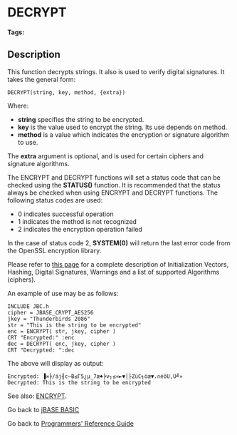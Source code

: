 # DECRYPT

<PageHeader />

**Tags:**
<badge text='encryption' vertical='middle' />

## Description

This function decrypts strings. It also is used to verify digital signatures. It takes the general form:

```
DECRYPT(string, key, method, {extra})
```

Where:

- **string** specifies the string to be encrypted.
- **key** is the value used to encrypt the string. Its use depends on method.
- **method** is a value which indicates the encryption or signature algorithm to use.

The **extra** argument is optional, and is used for certain ciphers and signature algorithms.

The ENCRYPT and DECRYPT functions will set a status code that can be checked using the **STATUS()** function. It is recommended that the status always be checked when using ENCRYPT and DECRYPT functions. The following status codes are used:

- 0 indicates successful operation
- 1 indicates the method is not recognized
- 2 indicates the encryption operation failed

In the case of status code 2, **SYSTEM(0)** will return the last error code from the OpenSSL encryption library.

Please refer to [this page](../../../jbase/encryption/jbc-encrypt-decrypt-functions/README.md) for a complete description of Initialization Vectors, Hashing, Digital Signatures, Warnings and a list of supported Algorithms (ciphers).

An example of use may be as follows:

```
INCLUDE JBC.h
cipher = JBASE_CRYPT_AES256
jkey = "Thunderbirds 2086"
str = "This is the string to be encrypted"
enc = ENCRYPT( str, jkey, cipher )
CRT "Encrypted:" :enc
dec = DECRYPT( enc, jkey, cipher )
CRT "Decrypted: ":dec
```

The above will display as output:

```
Encrypted: ▐∞╞/áj╢c─B≤Γ5¿µ_7æ♠╞v┐≤«►▼│├ZüC╕òæ▼.∩éôU,Ü╝»
Decrypted: This is the string to be encrypted
```

See also: [ENCRYPT](./../encrypt).

Go back to [jBASE BASIC](./../README.md)

Go back to [Programmers' Reference Guide](./../../reference-guides/jbc/README.md)

<PageFooter />
